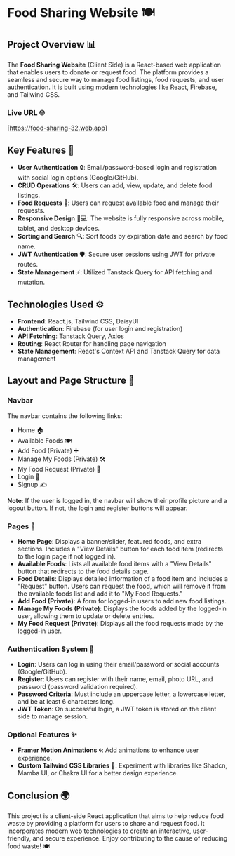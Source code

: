 # Food Sharing Website 🍽️

## Project Overview 📊
The **Food Sharing Website** (Client Side) is a React-based web application that enables users to donate or request food. The platform provides a seamless and secure way to manage food listings, food requests, and user authentication. It is built using modern technologies like React, Firebase, and Tailwind CSS.

### Live URL 🌐
[https://food-sharing-32.web.app]

## Key Features 🌟
- **User Authentication** 🔒: Email/password-based login and registration with social login options (Google/GitHub).
- **CRUD Operations** 🛠️: Users can add, view, update, and delete food listings.
- **Food Requests** 🍲: Users can request available food and manage their requests.
- **Responsive Design** 📱💻: The website is fully responsive across mobile, tablet, and desktop devices.
- **Sorting and Search** 🔍: Sort foods by expiration date and search by food name.
- **JWT Authentication** 🛡️: Secure user sessions using JWT for private routes.
- **State Management** ⚡: Utilized Tanstack Query for API fetching and mutation.
  
## Technologies Used ⚙️
- **Frontend**: React.js, Tailwind CSS, DaisyUI
- **Authentication**: Firebase (for user login and registration)
- **API Fetching**: Tanstack Query, Axios
- **Routing**: React Router for handling page navigation
- **State Management**: React's Context API and Tanstack Query for data management

## Layout and Page Structure 🧩

### Navbar
The navbar contains the following links:
- Home 🏠
- Available Foods 🍽️
- Add Food (Private) ➕
- Manage My Foods (Private) 🛠️
- My Food Request (Private) 📝
- Login 🔑
- Signup ✍️

**Note**: If the user is logged in, the navbar will show their profile picture and a logout button. If not, the login and register buttons will appear.

### Pages 📄

- **Home Page**: Displays a banner/slider, featured foods, and extra sections. Includes a "View Details" button for each food item (redirects to the login page if not logged in).
- **Available Foods**: Lists all available food items with a "View Details" button that redirects to the food details page.
- **Food Details**: Displays detailed information of a food item and includes a "Request" button. Users can request the food, which will remove it from the available foods list and add it to "My Food Requests."
- **Add Food (Private)**: A form for logged-in users to add new food listings.
- **Manage My Foods (Private)**: Displays the foods added by the logged-in user, allowing them to update or delete entries.
- **My Food Request (Private)**: Displays all the food requests made by the logged-in user.

### Authentication System 🔑
- **Login**: Users can log in using their email/password or social accounts (Google/GitHub).
- **Register**: Users can register with their name, email, photo URL, and password (password validation required).
- **Password Criteria**: Must include an uppercase letter, a lowercase letter, and be at least 6 characters long.
- **JWT Token**: On successful login, a JWT token is stored on the client side to manage session.

### Optional Features ✨
- **Framer Motion Animations** 🌀: Add animations to enhance user experience.
- **Custom Tailwind CSS Libraries** 🎨: Experiment with libraries like Shadcn, Mamba UI, or Chakra UI for a better design experience.

  
## Conclusion 🌍
This project is a client-side React application that aims to help reduce food waste by providing a platform for users to share and request food. It incorporates modern web technologies to create an interactive, user-friendly, and secure experience. Enjoy contributing to the cause of reducing food waste! 🍽️
